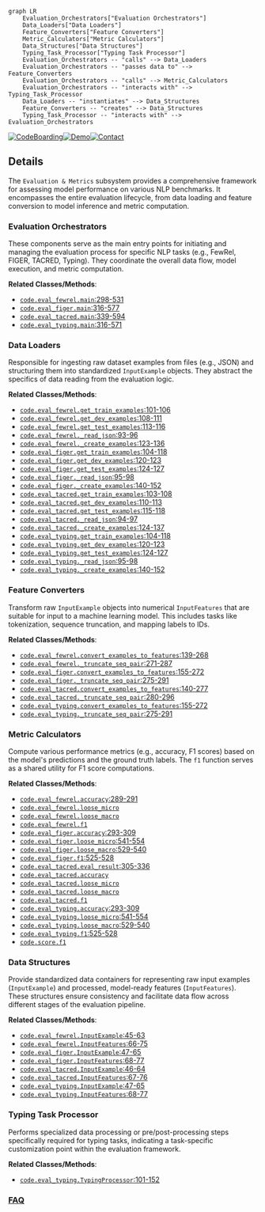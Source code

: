 ```mermaid
graph LR
    Evaluation_Orchestrators["Evaluation Orchestrators"]
    Data_Loaders["Data Loaders"]
    Feature_Converters["Feature Converters"]
    Metric_Calculators["Metric Calculators"]
    Data_Structures["Data Structures"]
    Typing_Task_Processor["Typing Task Processor"]
    Evaluation_Orchestrators -- "calls" --> Data_Loaders
    Evaluation_Orchestrators -- "passes data to" --> Feature_Converters
    Evaluation_Orchestrators -- "calls" --> Metric_Calculators
    Evaluation_Orchestrators -- "interacts with" --> Typing_Task_Processor
    Data_Loaders -- "instantiates" --> Data_Structures
    Feature_Converters -- "creates" --> Data_Structures
    Typing_Task_Processor -- "interacts with" --> Evaluation_Orchestrators
```

[![CodeBoarding](https://img.shields.io/badge/Generated%20by-CodeBoarding-9cf?style=flat-square)](https://github.com/CodeBoarding/GeneratedOnBoardings)[![Demo](https://img.shields.io/badge/Try%20our-Demo-blue?style=flat-square)](https://www.codeboarding.org/demo)[![Contact](https://img.shields.io/badge/Contact%20us%20-%20contact@codeboarding.org-lightgrey?style=flat-square)](mailto:contact@codeboarding.org)

## Details

The `Evaluation & Metrics` subsystem provides a comprehensive framework for assessing model performance on various NLP benchmarks. It encompasses the entire evaluation lifecycle, from data loading and feature conversion to model inference and metric computation.

### Evaluation Orchestrators
These components serve as the main entry points for initiating and managing the evaluation process for specific NLP tasks (e.g., FewRel, FIGER, TACRED, Typing). They coordinate the overall data flow, model execution, and metric computation.


**Related Classes/Methods**:

- <a href="https://github.com/thunlp/ERNIE/blob/master/code/eval_fewrel.py#L298-L531" target="_blank" rel="noopener noreferrer">`code.eval_fewrel.main`:298-531</a>
- <a href="https://github.com/thunlp/ERNIE/blob/master/code/eval_figer.py#L316-L577" target="_blank" rel="noopener noreferrer">`code.eval_figer.main`:316-577</a>
- <a href="https://github.com/thunlp/ERNIE/blob/master/code/eval_tacred.py#L339-L594" target="_blank" rel="noopener noreferrer">`code.eval_tacred.main`:339-594</a>
- <a href="https://github.com/thunlp/ERNIE/blob/master/code/eval_typing.py#L316-L571" target="_blank" rel="noopener noreferrer">`code.eval_typing.main`:316-571</a>


### Data Loaders
Responsible for ingesting raw dataset examples from files (e.g., JSON) and structuring them into standardized `InputExample` objects. They abstract the specifics of data reading from the evaluation logic.


**Related Classes/Methods**:

- <a href="https://github.com/thunlp/ERNIE/blob/master/code/eval_fewrel.py#L101-L106" target="_blank" rel="noopener noreferrer">`code.eval_fewrel.get_train_examples`:101-106</a>
- <a href="https://github.com/thunlp/ERNIE/blob/master/code/eval_fewrel.py#L108-L111" target="_blank" rel="noopener noreferrer">`code.eval_fewrel.get_dev_examples`:108-111</a>
- <a href="https://github.com/thunlp/ERNIE/blob/master/code/eval_fewrel.py#L113-L116" target="_blank" rel="noopener noreferrer">`code.eval_fewrel.get_test_examples`:113-116</a>
- <a href="https://github.com/thunlp/ERNIE/blob/master/code/eval_fewrel.py#L93-L96" target="_blank" rel="noopener noreferrer">`code.eval_fewrel._read_json`:93-96</a>
- <a href="https://github.com/thunlp/ERNIE/blob/master/code/eval_fewrel.py#L123-L136" target="_blank" rel="noopener noreferrer">`code.eval_fewrel._create_examples`:123-136</a>
- <a href="https://github.com/thunlp/ERNIE/blob/master/code/eval_figer.py#L104-L118" target="_blank" rel="noopener noreferrer">`code.eval_figer.get_train_examples`:104-118</a>
- <a href="https://github.com/thunlp/ERNIE/blob/master/code/eval_figer.py#L120-L123" target="_blank" rel="noopener noreferrer">`code.eval_figer.get_dev_examples`:120-123</a>
- <a href="https://github.com/thunlp/ERNIE/blob/master/code/eval_figer.py#L124-L127" target="_blank" rel="noopener noreferrer">`code.eval_figer.get_test_examples`:124-127</a>
- <a href="https://github.com/thunlp/ERNIE/blob/master/code/eval_figer.py#L95-L98" target="_blank" rel="noopener noreferrer">`code.eval_figer._read_json`:95-98</a>
- <a href="https://github.com/thunlp/ERNIE/blob/master/code/eval_figer.py#L140-L152" target="_blank" rel="noopener noreferrer">`code.eval_figer._create_examples`:140-152</a>
- <a href="https://github.com/thunlp/ERNIE/blob/master/code/eval_tacred.py#L103-L108" target="_blank" rel="noopener noreferrer">`code.eval_tacred.get_train_examples`:103-108</a>
- <a href="https://github.com/thunlp/ERNIE/blob/master/code/eval_tacred.py#L110-L113" target="_blank" rel="noopener noreferrer">`code.eval_tacred.get_dev_examples`:110-113</a>
- <a href="https://github.com/thunlp/ERNIE/blob/master/code/eval_tacred.py#L115-L118" target="_blank" rel="noopener noreferrer">`code.eval_tacred.get_test_examples`:115-118</a>
- <a href="https://github.com/thunlp/ERNIE/blob/master/code/eval_tacred.py#L94-L97" target="_blank" rel="noopener noreferrer">`code.eval_tacred._read_json`:94-97</a>
- <a href="https://github.com/thunlp/ERNIE/blob/master/code/eval_tacred.py#L124-L137" target="_blank" rel="noopener noreferrer">`code.eval_tacred._create_examples`:124-137</a>
- <a href="https://github.com/thunlp/ERNIE/blob/master/code/eval_typing.py#L104-L118" target="_blank" rel="noopener noreferrer">`code.eval_typing.get_train_examples`:104-118</a>
- <a href="https://github.com/thunlp/ERNIE/blob/master/code/eval_typing.py#L120-L123" target="_blank" rel="noopener noreferrer">`code.eval_typing.get_dev_examples`:120-123</a>
- <a href="https://github.com/thunlp/ERNIE/blob/master/code/eval_typing.py#L124-L127" target="_blank" rel="noopener noreferrer">`code.eval_typing.get_test_examples`:124-127</a>
- <a href="https://github.com/thunlp/ERNIE/blob/master/code/eval_typing.py#L95-L98" target="_blank" rel="noopener noreferrer">`code.eval_typing._read_json`:95-98</a>
- <a href="https://github.com/thunlp/ERNIE/blob/master/code/eval_typing.py#L140-L152" target="_blank" rel="noopener noreferrer">`code.eval_typing._create_examples`:140-152</a>


### Feature Converters
Transform raw `InputExample` objects into numerical `InputFeatures` that are suitable for input to a machine learning model. This includes tasks like tokenization, sequence truncation, and mapping labels to IDs.


**Related Classes/Methods**:

- <a href="https://github.com/thunlp/ERNIE/blob/master/code/eval_fewrel.py#L139-L268" target="_blank" rel="noopener noreferrer">`code.eval_fewrel.convert_examples_to_features`:139-268</a>
- <a href="https://github.com/thunlp/ERNIE/blob/master/code/eval_fewrel.py#L271-L287" target="_blank" rel="noopener noreferrer">`code.eval_fewrel._truncate_seq_pair`:271-287</a>
- <a href="https://github.com/thunlp/ERNIE/blob/master/code/eval_figer.py#L155-L272" target="_blank" rel="noopener noreferrer">`code.eval_figer.convert_examples_to_features`:155-272</a>
- <a href="https://github.com/thunlp/ERNIE/blob/master/code/eval_figer.py#L275-L291" target="_blank" rel="noopener noreferrer">`code.eval_figer._truncate_seq_pair`:275-291</a>
- <a href="https://github.com/thunlp/ERNIE/blob/master/code/eval_tacred.py#L140-L277" target="_blank" rel="noopener noreferrer">`code.eval_tacred.convert_examples_to_features`:140-277</a>
- <a href="https://github.com/thunlp/ERNIE/blob/master/code/eval_tacred.py#L280-L296" target="_blank" rel="noopener noreferrer">`code.eval_tacred._truncate_seq_pair`:280-296</a>
- <a href="https://github.com/thunlp/ERNIE/blob/master/code/eval_typing.py#L155-L272" target="_blank" rel="noopener noreferrer">`code.eval_typing.convert_examples_to_features`:155-272</a>
- <a href="https://github.com/thunlp/ERNIE/blob/master/code/eval_typing.py#L275-L291" target="_blank" rel="noopener noreferrer">`code.eval_typing._truncate_seq_pair`:275-291</a>


### Metric Calculators
Compute various performance metrics (e.g., accuracy, F1 scores) based on the model's predictions and the ground truth labels. The `f1` function serves as a shared utility for F1 score computations.


**Related Classes/Methods**:

- <a href="https://github.com/thunlp/ERNIE/blob/master/code/eval_fewrel.py#L289-L291" target="_blank" rel="noopener noreferrer">`code.eval_fewrel.accuracy`:289-291</a>
- <a href="https://github.com/thunlp/ERNIE/blob/master/code/eval_fewrel.py" target="_blank" rel="noopener noreferrer">`code.eval_fewrel.loose_micro`</a>
- <a href="https://github.com/thunlp/ERNIE/blob/master/code/eval_fewrel.py" target="_blank" rel="noopener noreferrer">`code.eval_fewrel.loose_macro`</a>
- <a href="https://github.com/thunlp/ERNIE/blob/master/code/eval_fewrel.py" target="_blank" rel="noopener noreferrer">`code.eval_fewrel.f1`</a>
- <a href="https://github.com/thunlp/ERNIE/blob/master/code/eval_figer.py#L293-L309" target="_blank" rel="noopener noreferrer">`code.eval_figer.accuracy`:293-309</a>
- <a href="https://github.com/thunlp/ERNIE/blob/master/code/eval_figer.py#L541-L554" target="_blank" rel="noopener noreferrer">`code.eval_figer.loose_micro`:541-554</a>
- <a href="https://github.com/thunlp/ERNIE/blob/master/code/eval_figer.py#L529-L540" target="_blank" rel="noopener noreferrer">`code.eval_figer.loose_macro`:529-540</a>
- <a href="https://github.com/thunlp/ERNIE/blob/master/code/eval_figer.py#L525-L528" target="_blank" rel="noopener noreferrer">`code.eval_figer.f1`:525-528</a>
- <a href="https://github.com/thunlp/ERNIE/blob/master/code/eval_tacred.py#L305-L336" target="_blank" rel="noopener noreferrer">`code.eval_tacred.eval_result`:305-336</a>
- <a href="https://github.com/thunlp/ERNIE/blob/master/code/eval_tacred.py" target="_blank" rel="noopener noreferrer">`code.eval_tacred.accuracy`</a>
- <a href="https://github.com/thunlp/ERNIE/blob/master/code/eval_tacred.py" target="_blank" rel="noopener noreferrer">`code.eval_tacred.loose_micro`</a>
- <a href="https://github.com/thunlp/ERNIE/blob/master/code/eval_tacred.py" target="_blank" rel="noopener noreferrer">`code.eval_tacred.loose_macro`</a>
- <a href="https://github.com/thunlp/ERNIE/blob/master/code/eval_tacred.py" target="_blank" rel="noopener noreferrer">`code.eval_tacred.f1`</a>
- <a href="https://github.com/thunlp/ERNIE/blob/master/code/eval_typing.py#L293-L309" target="_blank" rel="noopener noreferrer">`code.eval_typing.accuracy`:293-309</a>
- <a href="https://github.com/thunlp/ERNIE/blob/master/code/eval_typing.py#L541-L554" target="_blank" rel="noopener noreferrer">`code.eval_typing.loose_micro`:541-554</a>
- <a href="https://github.com/thunlp/ERNIE/blob/master/code/eval_typing.py#L529-L540" target="_blank" rel="noopener noreferrer">`code.eval_typing.loose_macro`:529-540</a>
- <a href="https://github.com/thunlp/ERNIE/blob/master/code/eval_typing.py#L525-L528" target="_blank" rel="noopener noreferrer">`code.eval_typing.f1`:525-528</a>
- <a href="https://github.com/thunlp/ERNIE/blob/master/code/score.py" target="_blank" rel="noopener noreferrer">`code.score.f1`</a>


### Data Structures
Provide standardized data containers for representing raw input examples (`InputExample`) and processed, model-ready features (`InputFeatures`). These structures ensure consistency and facilitate data flow across different stages of the evaluation pipeline.


**Related Classes/Methods**:

- <a href="https://github.com/thunlp/ERNIE/blob/master/code/eval_fewrel.py#L45-L63" target="_blank" rel="noopener noreferrer">`code.eval_fewrel.InputExample`:45-63</a>
- <a href="https://github.com/thunlp/ERNIE/blob/master/code/eval_fewrel.py#L66-L75" target="_blank" rel="noopener noreferrer">`code.eval_fewrel.InputFeatures`:66-75</a>
- <a href="https://github.com/thunlp/ERNIE/blob/master/code/eval_figer.py#L47-L65" target="_blank" rel="noopener noreferrer">`code.eval_figer.InputExample`:47-65</a>
- <a href="https://github.com/thunlp/ERNIE/blob/master/code/eval_figer.py#L68-L77" target="_blank" rel="noopener noreferrer">`code.eval_figer.InputFeatures`:68-77</a>
- <a href="https://github.com/thunlp/ERNIE/blob/master/code/eval_tacred.py#L46-L64" target="_blank" rel="noopener noreferrer">`code.eval_tacred.InputExample`:46-64</a>
- <a href="https://github.com/thunlp/ERNIE/blob/master/code/eval_tacred.py#L67-L76" target="_blank" rel="noopener noreferrer">`code.eval_tacred.InputFeatures`:67-76</a>
- <a href="https://github.com/thunlp/ERNIE/blob/master/code/eval_typing.py#L47-L65" target="_blank" rel="noopener noreferrer">`code.eval_typing.InputExample`:47-65</a>
- <a href="https://github.com/thunlp/ERNIE/blob/master/code/eval_typing.py#L68-L77" target="_blank" rel="noopener noreferrer">`code.eval_typing.InputFeatures`:68-77</a>


### Typing Task Processor
Performs specialized data processing or pre/post-processing steps specifically required for typing tasks, indicating a task-specific customization point within the evaluation framework.


**Related Classes/Methods**:

- <a href="https://github.com/thunlp/ERNIE/blob/master/code/eval_typing.py#L101-L152" target="_blank" rel="noopener noreferrer">`code.eval_typing.TypingProcessor`:101-152</a>




### [FAQ](https://github.com/CodeBoarding/GeneratedOnBoardings/tree/main?tab=readme-ov-file#faq)